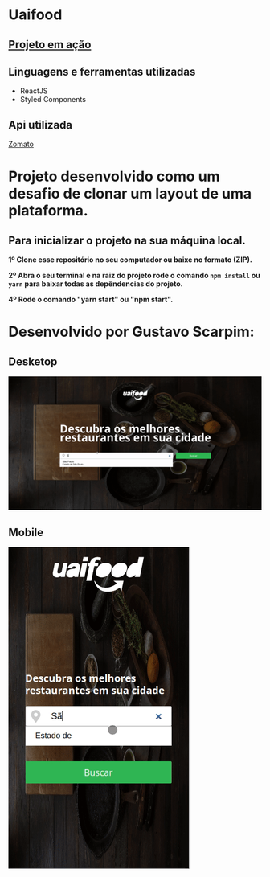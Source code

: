 # Uaifood

## <a href="https://uai-food.netlify.app/" target="_blank" >Projeto em ação </a>

## Linguagens e ferramentas utilizadas

* ReactJS
* Styled Components

## Api utilizada

<a href="https://developers.zomato.com" target="_blank" >Zomato</a>

# Projeto desenvolvido como um desafio de clonar um layout de uma plataforma.


## Para inicializar o projeto na sua máquina local.

<b>1º Clone esse repositório no seu computador ou baixe no formato (ZIP).</b>

<b>2º Abra o seu terminal e na raiz do projeto rode o comando `npm install` ou `yarn` para baixar todas as depêndencias do projeto.</b>

<b>4º Rode o comando "yarn start" ou "npm start".</b>

# Desenvolvido por Gustavo Scarpim:


## Desketop
![Projeto em ação](./src/assets/uaifood/uaifood_desk.gif)

## Mobile
![Projeto em ação](./src/assets/uaifood/uaifood_mobile.gif)
